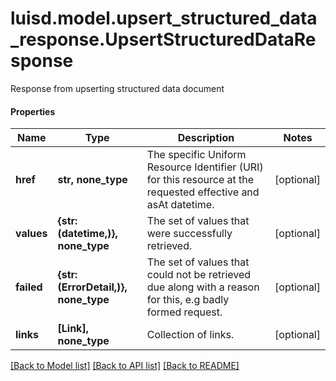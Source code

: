 # luisd.model.upsert_structured_data_response.UpsertStructuredDataResponse

Response from upserting structured data document

#### Properties
Name | Type | Description | Notes
------------ | ------------- | ------------- | -------------
**href** | **str, none_type** | The specific Uniform Resource Identifier (URI) for this resource at the requested effective and asAt datetime. | [optional] 
**values** | **{str: (datetime,)}, none_type** | The set of values that were successfully retrieved. | [optional] 
**failed** | **{str: (ErrorDetail,)}, none_type** | The set of values that could not be retrieved due along with a reason for this, e.g badly formed request. | [optional] 
**links** | **[Link], none_type** | Collection of links. | [optional] 

[[Back to Model list]](../../README.md#documentation-for-models) [[Back to API list]](../../README.md#documentation-for-api-endpoints) [[Back to README]](../../README.md)

